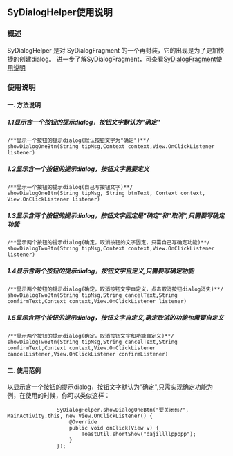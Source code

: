 ## SyDialogHelper使用说明

### 概述
SyDialogHelper 是对 SyDialogFragment 的一个再封装，它的出现是为了更加快捷的创建dialog。
进一步了解SyDialogFragment，可查看[SyDialogFragment使用说明](https://github.com/ShaoqiangPei/AndroidLibrary/blob/master/read/SyDialogFragment使用说明.md)

### 使用说明
#### 一. 方法说明
##### 1.1显示含一个按钮的提示dialog，按钮文字默认为"确定"
```
/**显示一个按钮的提示dialog(默认按钮文字为"确定")**/
showDialogOneBtn(String tipMsg,Context context,View.OnClickListener listener)
```
##### 1.2显示含一个按钮的提示dialog，按钮文字需要定义
```
/**显示一个按钮的提示dialog(自己写按钮文字)**/
showDialogOneBtn(String tipMsg, String btnText, Context context, View.OnClickListener listener)
```
##### 1.3显示含两个按钮的提示dialog，按钮文字固定是"确定"和"取消",只需要写确定功能
```
/**显示两个按钮的提示dialog(确定，取消按钮的文字固定，只需自己写确定功能)**/
showDialogTwoBtn(String tipMsg,Context context,View.OnClickListener listener)
```
##### 1.4显示含两个按钮的提示dialog，按钮文字自定义,只需要写确定功能
```
/**显示两个按钮的提示dialog(确定，取消按钮文字自定义，点击取消按钮dialog消失)**/
showDialogTwoBtn(String tipMsg,String cancelText,String confirmText,Context context,View.OnClickListener listener)
```
##### 1.5显示含两个按钮的提示dialog，按钮文字自定义,确定取消的功能也需要自定义
```
/**显示两个按钮的提示dialog(确定，取消按钮文字和功能自定义)**/
showDialogTwoBtn(String tipMsg,String cancelText,String confirmText,Context context,View.OnClickListener cancelListener,View.OnClickListener confirmListener)
```
#### 二. 使用范例
以显示含一个按钮的提示dialog，按钮文字默认为"确定",只需实现确定功能为例，在使用的时候，你可以类似这样：
```
                SyDialogHelper.showDialogOneBtn("要关闭码?", MainActivity.this, new View.OnClickListener() {
                    @Override
                    public void onClick(View v) {
                        ToastUtil.shortShow("dajillllppppp");
                    }
                });
```

